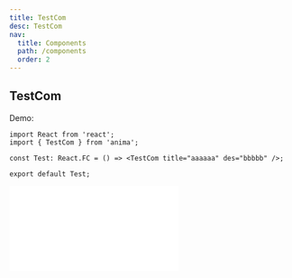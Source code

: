 ```yaml
---
title: TestCom
desc: TestCom
nav:
  title: Components
  path: /components
  order: 2
---
```


## TestCom

Demo:

```tsx
import React from 'react';
import { TestCom } from 'anima';

const Test: React.FC = () => <TestCom title="aaaaaa" des="bbbbb" />;

export default Test;
```

<API></API>
<embed src="./other.en-US.md#L12-L14"></embed>
